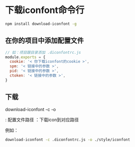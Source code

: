 # 下载iconfont命令行

```bash
npm install download-iconfont -g
```

## 在你的项目中添加配置文件

```js
// 如：项目跟目录添加 .diconfontrc.js
module.exports = {
  cookie: '< 你下载iconfont的cookie >',
  spm: '< 链接中的参数 >',
  pid: '< 链接中的参数 >',
  ctoken: '< 链接中的参数 >',
}

```

## 下载

download-iconfont -c <config-path> -o <out-path>

<config-path>: 配置文件路径
<outpath>：下载icon到对应路径

例如：

```bash
download-iconfont -c .diconfontrc.js -o ./style/iconfont
```
